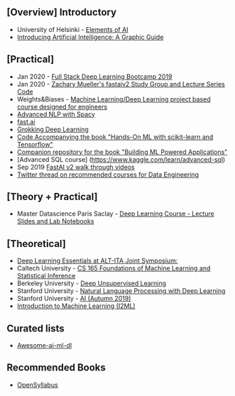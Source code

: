 ## [Overview] Introductory
- University of Helsinki - [Elements of AI](https://www.elementsofai.com/)
- [Introducing Artificial Intelligence: A Graphic Guide](https://www.amazon.in/Introducing-Artificial-Intelligence-Graphic-Guide-ebook/dp/B014RZ1M96/ref=redir_mobile_desktop?_encoding=UTF8&%2AVersion%2A=1&%2Aentries%2A=0)

## [Practical]
- Jan 2020 - [Full Stack Deep Learning Bootcamp 2019](https://www.youtube.com/watch?v=5ygO8FxNB8c)
- Jan 2020 - [Zachary Mueller's fastaiv2 Study Group and Lecture Series](https://forums.fast.ai/t/a-walk-with-fastai2-study-group-and-online-lectures-megathread/59929) [Code](https://github.com/muellerzr/Practical-Deep-Learning-for-Coders-2.0)
- Weights&Biases - [Machine Learning/Deep Learning project based course designed for engineers](https://github.com/lukas/ml-class/)
- [Advanced NLP with Spacy](https://course.spacy.io/)
- [fast.ai](https://www.fast.ai)
- [Grokking Deep Learning](https://github.com/iamtrask/Grokking-Deep-Learning)
- [Code Accompanying the book "Hands-On ML with scikit-learn and Tensorflow"](https://github.com/ageron/handson-ml)
- [Companion repository for the book "Building ML Powered Applications"](https://github.com/hundredblocks/ml-powered-applications)
- [Advanced SQL course] (https://www.kaggle.com/learn/advanced-sql)
- Sep 2019 [FastAI v2 walk through videos](https://forums.fast.ai/t/fastai-v2-daily-code-walk-thrus/53839)
- [Twitter thread on recommended courses for Data Engineering](https://twitter.com/beeonaposy/status/1225520511549091859)

## [Theory + Practical]
- Master Datascience Paris Saclay - [Deep Learning Course - Lecture Slides and Lab Notebooks](https://m2dsupsdlclass.github.io/lectures-labs/)

## [Theoretical]
- [Deep Learning Essentials at ALT-ITA Joint Symposium:](https://twitter.com/rsalakhu/status/1227826009946443776)
- Caltech University - [CS 165 Foundations of Machine Learning and Statistical Inference](https://www.youtube.com/playlist?list=PLVNifWxslHCDlbyitaLLYBOAEPbmF1AHg)
- Berkeley University - [Deep Unsupervised Learning](https://sites.google.com/view/berkeley-cs294-158-sp20/home)
- Stanford University - [Natural Language Processing with Deep Learning](http://web.stanford.edu/class/cs224n/)
- Stanford University - [AI (Autumn 2019)](https://www.youtube.com/watch?v=J8Eh7RqggsU&list=PLoROMvodv4rO1NB9TD4iUZ3qghGEGtqNX)
- [Introduction to Machine Learning (I2ML)](https://compstat-lmu.github.io/lecture_i2ml/index.html)


## Curated lists
- [Awesome-ai-ml-dl](https://github.com/neomatrix369/awesome-ai-ml-dl)

## Recommended Books
- [OpenSyllabus](https://opensyllabus.org/)